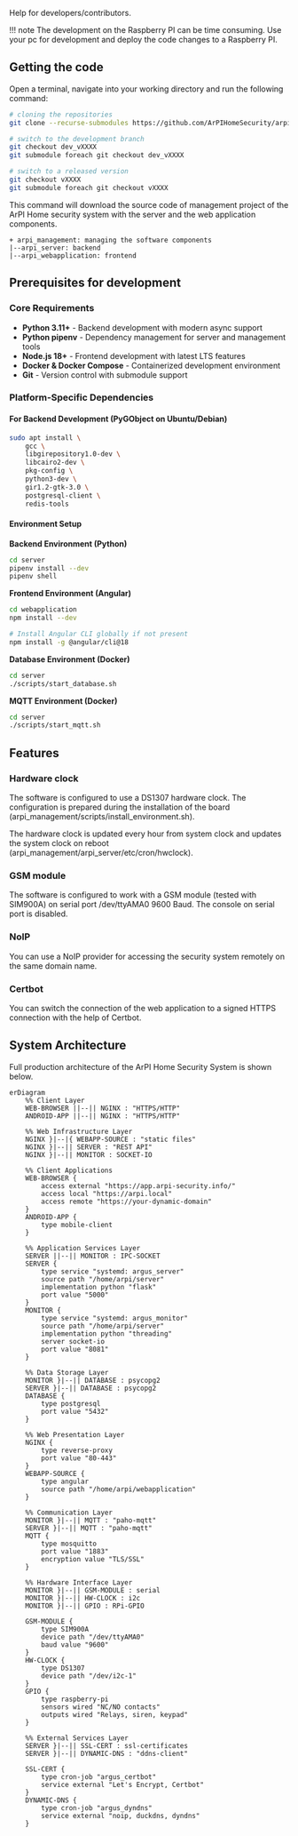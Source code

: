 Help for developers/contributors.

!!! note
    The development on the Raspberry PI can be time consuming.
    Use your pc for development and deploy the code changes to a Raspberry PI.

## Getting the code

Open a terminal, navigate into your working directory and run the following command:
```bash
# cloning the repositories
git clone --recurse-submodules https://github.com/ArPIHomeSecurity/arpi_management.git

# switch to the development branch
git checkout dev_vXXXX
git submodule foreach git checkout dev_vXXXX

# switch to a released version
git checkout vXXXX
git submodule foreach git checkout vXXXX
```
This command will download the source code of management project of
the ArPI Home security system with the server and the web application components.

```
+ arpi_management: managing the software components
|--arpi_server: backend
|--arpi_webapplication: frontend
```

## Prerequisites for development

### Core Requirements
* **Python 3.11+** - Backend development with modern async support
* **Python pipenv** - Dependency management for server and management tools
* **Node.js 18+** - Frontend development with latest LTS features
* **Docker & Docker Compose** - Containerized development environment
* **Git** - Version control with submodule support

### Platform-Specific Dependencies

#### For Backend Development (PyGObject on Ubuntu/Debian)
```bash
sudo apt install \
    gcc \
    libgirepository1.0-dev \
    libcairo2-dev \
    pkg-config \
    python3-dev \
    gir1.2-gtk-3.0 \
    postgresql-client \
    redis-tools
```

#### Environment Setup

**Backend Environment (Python)**
```bash
cd server
pipenv install --dev
pipenv shell
```

**Frontend Environment (Angular)**
```bash
cd webapplication
npm install --dev

# Install Angular CLI globally if not present
npm install -g @angular/cli@18
```

**Database Environment (Docker)**
```bash
cd server
./scripts/start_database.sh
```

**MQTT Environment (Docker)**
```bash
cd server
./scripts/start_mqtt.sh
```


## Features

### Hardware clock

The software is configured to use a DS1307 hardware clock. The configuration is prepared
during the installation of the board (arpi_management/scripts/install_environment.sh).

The hardware clock is updated every hour from system clock and updates
the system clock on reboot (arpi_management/arpi_server/etc/cron/hwclock).

### GSM module

The software is configured to work with a GSM module (tested with SIM900A) on serial port /dev/ttyAMA0 9600 Baud.
The console on serial port is disabled.

### NoIP

You can use a NoIP provider for accessing the security system remotely
on the same domain name.

### Certbot

You can switch the connection of the web application to a signed HTTPS connection
with the help of Certbot.


## System Architecture

Full production architecture of the ArPI Home Security System is shown below.
```mermaid
erDiagram
    %% Client Layer
    WEB-BROWSER ||--|| NGINX : "HTTPS/HTTP"
    ANDROID-APP ||--|| NGINX : "HTTPS/HTTP"
    
    %% Web Infrastructure Layer
    NGINX }|--|{ WEBAPP-SOURCE : "static files"
    NGINX }|--|| SERVER : "REST API"
    NGINX }|--|| MONITOR : SOCKET-IO
    
    %% Client Applications
    WEB-BROWSER {
        access external "https://app.arpi-security.info/"
        access local "https://arpi.local"
        access remote "https://your-dynamic-domain"
    }
    ANDROID-APP {
        type mobile-client
    }
    
    %% Application Services Layer
    SERVER ||--|| MONITOR : IPC-SOCKET
    SERVER {
        type service "systemd: argus_server"
        source path "/home/arpi/server"
        implementation python "flask"
        port value "5000"
    }
    MONITOR {
        type service "systemd: argus_monitor"
        source path "/home/arpi/server"
        implementation python "threading"
        server socket-io
        port value "8081"
    }
    
    %% Data Storage Layer
    MONITOR }|--|| DATABASE : psycopg2
    SERVER }|--|| DATABASE : psycopg2
    DATABASE {
        type postgresql
        port value "5432"
    }
    
    %% Web Presentation Layer
    NGINX {
        type reverse-proxy
        port value "80-443"
    }
    WEBAPP-SOURCE {
        type angular
        source path "/home/arpi/webapplication"
    }
    
    %% Communication Layer
    MONITOR }|--|| MQTT : "paho-mqtt"
    SERVER }|--|| MQTT : "paho-mqtt"
    MQTT {
        type mosquitto
        port value "1883"
        encryption value "TLS/SSL"
    }
    
    %% Hardware Interface Layer
    MONITOR }|--|| GSM-MODULE : serial
    MONITOR }|--|| HW-CLOCK : i2c
    MONITOR }|--|| GPIO : RPi-GPIO
    
    GSM-MODULE {
        type SIM900A
        device path "/dev/ttyAMA0"
        baud value "9600"
    }
    HW-CLOCK {
        type DS1307
        device path "/dev/i2c-1"
    }
    GPIO {
        type raspberry-pi
        sensors wired "NC/NO contacts"
        outputs wired "Relays, siren, keypad"
    }
    
    %% External Services Layer
    SERVER }|--|| SSL-CERT : ssl-certificates
    SERVER }|--|| DYNAMIC-DNS : "ddns-client"
    
    SSL-CERT {
        type cron-job "argus_certbot"
        service external "Let's Encrypt, Certbot"
    }
    DYNAMIC-DNS {
        type cron-job "argus_dyndns"
        service external "noip, duckdns, dyndns"
    }
```
